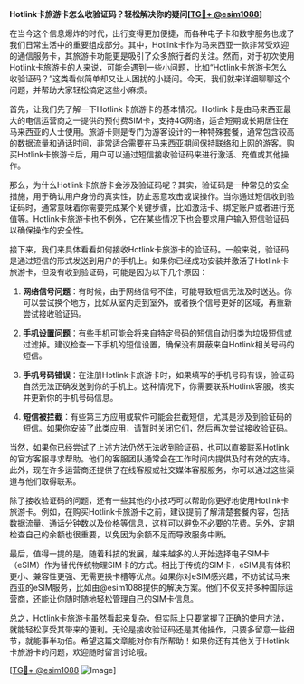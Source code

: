 **Hotlink卡旅游卡怎么收验证码？轻松解决你的疑问[[TG💪+ @esim1088](https://t.me/s/esim1088)]**

在当今这个信息爆炸的时代，出行变得更加便捷，而各种电子卡和数字服务也成了我们日常生活中的重要组成部分。其中，Hotlink卡作为马来西亚一款非常受欢迎的通信服务卡，其旅游卡功能更是吸引了众多旅行者的关注。然而，对于初次使用Hotlink卡旅游卡的人来说，可能会遇到一些小问题，比如“Hotlink卡旅游卡怎么收验证码？”这类看似简单却又让人困扰的小疑问。今天，我们就来详细聊聊这个问题，并帮助大家轻松搞定这些小麻烦。

首先，让我们先了解一下Hotlink卡旅游卡的基本情况。Hotlink卡是由马来西亚最大的电信运营商之一提供的预付费SIM卡，支持4G网络，适合短期或长期居住在马来西亚的人士使用。旅游卡则是专门为游客设计的一种特殊套餐，通常包含较高的数据流量和通话时间，非常适合需要在马来西亚期间保持联络和上网的游客。购买Hotlink卡旅游卡后，用户可以通过短信接收验证码来进行激活、充值或其他操作。

那么，为什么Hotlink卡旅游卡会涉及验证码呢？其实，验证码是一种常见的安全措施，用于确认用户身份的真实性，防止恶意攻击或误操作。当你通过短信收到验证码时，通常意味着你需要完成某个关键步骤，比如激活卡、绑定账户或者进行充值等。Hotlink卡旅游卡也不例外，它在某些情况下也会要求用户输入短信验证码以确保操作的安全性。

接下来，我们来具体看看如何接收Hotlink卡旅游卡的验证码。一般来说，验证码是通过短信的形式发送到用户的手机上。如果你已经成功安装并激活了Hotlink卡旅游卡，但没有收到验证码，可能是因为以下几个原因：

1. **网络信号问题**：有时候，由于网络信号不佳，可能导致短信无法及时送达。你可以尝试换个地方，比如从室内走到室外，或者换个信号更好的区域，再重新尝试接收验证码。

2. **手机设置问题**：有些手机可能会将来自特定号码的短信自动归类为垃圾短信或过滤掉。建议检查一下手机的短信设置，确保没有屏蔽来自Hotlink相关号码的短信。

3. **手机号码错误**：在注册Hotlink卡旅游卡时，如果填写的手机号码有误，验证码自然无法正确发送到你的手机上。这种情况下，你需要联系Hotlink客服，核实并更新你的手机号码信息。

4. **短信被拦截**：有些第三方应用或软件可能会拦截短信，尤其是涉及到验证码的短信。如果你安装了此类应用，请暂时关闭它们，然后再次尝试接收验证码。

当然，如果你已经尝试了上述方法仍然无法收到验证码，也可以直接联系Hotlink的官方客服寻求帮助。他们的客服团队通常会在工作时间内提供及时有效的支持。此外，现在许多运营商还提供了在线客服或社交媒体客服服务，你可以通过这些渠道与他们取得联系。

除了接收验证码的问题，还有一些其他的小技巧可以帮助你更好地使用Hotlink卡旅游卡。例如，在购买Hotlink卡旅游卡之前，建议提前了解清楚套餐内容，包括数据流量、通话分钟数以及价格等信息，这样可以避免不必要的花费。另外，定期检查自己的余额也很重要，以免因为余额不足而导致服务中断。

最后，值得一提的是，随着科技的发展，越来越多的人开始选择电子SIM卡（eSIM）作为替代传统物理SIM卡的方式。相比于传统的SIM卡，eSIM具有体积更小、兼容性更强、无需更换卡槽等优点。如果你对eSIM感兴趣，不妨试试马来西亚的eSIM服务，比如由@esim1088提供的解决方案。他们不仅支持多种国际运营商，还能让你随时随地轻松管理自己的SIM卡信息。

总之，Hotlink卡旅游卡虽然看起来复杂，但实际上只要掌握了正确的使用方法，就能轻松享受其带来的便利。无论是接收验证码还是其他操作，只要多留意一些细节，就能事半功倍。希望这篇文章能对你有所帮助！如果你还有其他关于Hotlink卡旅游卡的问题，欢迎随时留言讨论哦。

[[TG💪+ @esim1088](https://t.me/s/esim1088) ![Image](https://i.postimg.cc/4NQfJmqS/Snipaste-2025-05-13-00-14-12.png)]